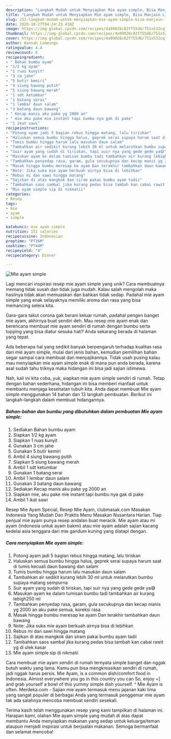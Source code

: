 ```yaml
---
description: "Langkah Mudah untuk Menyiapkan Mie ayam simple, Bisa Manjain Lidah"
title: "Langkah Mudah untuk Menyiapkan Mie ayam simple, Bisa Manjain Lidah"
slug: 253-langkah-mudah-untuk-menyiapkan-mie-ayam-simple-bisa-manjain-lidah
date: 2020-10-27T04:24:23.418Z
image: https://img-global.cpcdn.com/recipes/4a99026c82ff55d6/751x532cq70/mie-ayam-simple-foto-resep-utama.jpg
thumbnail: https://img-global.cpcdn.com/recipes/4a99026c82ff55d6/751x532cq70/mie-ayam-simple-foto-resep-utama.jpg
cover: https://img-global.cpcdn.com/recipes/4a99026c82ff55d6/751x532cq70/mie-ayam-simple-foto-resep-utama.jpg
author: Hannah Cummings
ratingvalue: 4.4
reviewcount: 6
recipeingredient:
- " Bahan bumbu ayam"
- "1/2 kg ayam"
- "1 ruas kunyit"
- "3 cm jahe"
- "5 butir kemiri"
- "4 siung bawang putih"
- "5 siung bawang merah"
- "1 sdt ketumbar"
- "1 batang serai"
- "1 lembar daun salam"
- "3 batang daun bawang"
- " Kecap manis aku pake yg 2000 an"
- " mie aku pake mie instant tapi bumbu nya gak di pake"
- "1 ikat sawi"
recipeinstructions:
- "Potong ayam jadi 5 bagian rebus hingga matang, lalu tiriskan"
- "Haluskan semua bumbu hingga halus, geprek serai supaya harum saat di tumis kecuali daun bawang dan salam"
- "Tumis bumbu hingga harum lalu masukan daun salam"
- "Tambahkan air sedikit kurang lebih 30 ml untuk melarutkan bumbu supaya matang sempurna"
- "Suir ayam yang sudah di tiriskan, tapi suir nya yang gede gede ya😅"
- "Masukan ayam ke dalam tumisan bumbu tadi tambahkan air kurang lebigh250 ml"
- "Tambahkan penyedap rasa, garam, gula secukupnya dan kecap manis yg 2000 an aku pake semua, koreksi rasa"
- "Masak hingga bumbu meresap ke ayam Dan terakhir tambahkan daun bawang"
- "Note: Jika suka mie ayam berkuah airnya bisa di lebihkan"
- "Rebus mi dan sawi hingga matang"
- "Sajikan di atas mangkok dan siram pakai bumbu ayam tadii"
- "Tambahkan saos sambal jika kurang pedas bisa tambah kan cabai rawit yg di ulek kasar"
- "Mie ayam simple sip di nikmatii"
categories:
- Resep
tags:
- mie
- ayam
- simple

katakunci: mie ayam simple 
nutrition: 151 calories
recipecuisine: Indonesian
preptime: "PT16M"
cooktime: "PT44M"
recipeyield: "4"
recipecategory: Dinner

---
```



![Mie ayam simple](https://img-global.cpcdn.com/recipes/4a99026c82ff55d6/751x532cq70/mie-ayam-simple-foto-resep-utama.jpg)

Lagi mencari inspirasi resep mie ayam simple yang unik? Cara membuatnya memang tidak susah dan tidak juga mudah. Kalau salah mengolah maka hasilnya tidak akan memuaskan dan bahkan tidak sedap. Padahal mie ayam simple yang enak selayaknya memiliki aroma dan rasa yang bisa memancing selera kita.

Gara-gara takut corona gak berani keluar rumah, padahal pengen banget mie ayam, akhirnya buat sendiri deh. Mau resep mie ayam enak dan berencana membuat mie ayam sendiri di rumah dengan bumbu serta topping yang bisa diatur sesuka hati? Anda sekarang berada di halaman yang tepat.

Ada beberapa hal yang sedikit banyak berpengaruh terhadap kualitas rasa dari mie ayam simple, mulai dari jenis bahan, kemudian pemilihan bahan segar sampai cara membuat dan menyajikannya. Tidak usah pusing kalau mau menyiapkan mie ayam simple enak di mana pun anda berada, karena asal sudah tahu triknya maka hidangan ini bisa jadi sajian istimewa.


Nah, kali ini kita coba, yuk, siapkan mie ayam simple sendiri di rumah. Tetap dengan bahan sederhana, hidangan ini bisa memberi manfaat untuk membantu menjaga kesehatan tubuh kita. Anda dapat membuat Mie ayam simple menggunakan 14 bahan dan 13 langkah pembuatan. Berikut ini langkah-langkah dalam membuat hidangannya.

<!--inarticleads1-->

##### Bahan-bahan dan bumbu yang dibutuhkan dalam pembuatan Mie ayam simple:

1. Sediakan  Bahan bumbu ayam
1. Siapkan 1/2 kg ayam
1. Siapkan 1 ruas kunyit
1. Gunakan 3 cm jahe
1. Gunakan 5 butir kemiri
1. Ambil 4 siung bawang putih
1. Siapkan 5 siung bawang merah
1. Ambil 1 sdt ketumbar
1. Gunakan 1 batang serai
1. Ambil 1 lembar daun salam
1. Gunakan 3 batang daun bawang
1. Sediakan  Kecap manis aku pake yg 2000 an
1. Siapkan  mie, aku pake mie instant tapi bumbu nya gak di pake
1. Ambil 1 ikat sawi


Resep Mie Ayam Special, Resep Mie Ayam, clubmasak.com Masakan Indonesia Yang Mudah Dan Praktis Menu Masakan Nusantara Harian. Tiap penjual mie ayam punya resep andalan buat meracik. Mie ayam atau mi ayam (indonesia untuk ayam bakmi) atau mie ayam adalah sajian kacang kedelai asia tenggara dari mie gandum kuning yang diatapi dengan. 

<!--inarticleads2-->

##### Cara menyiapkan Mie ayam simple:

1. Potong ayam jadi 5 bagian rebus hingga matang, lalu tiriskan
1. Haluskan semua bumbu hingga halus, geprek serai supaya harum saat di tumis kecuali daun bawang dan salam
1. Tumis bumbu hingga harum lalu masukan daun salam
1. Tambahkan air sedikit kurang lebih 30 ml untuk melarutkan bumbu supaya matang sempurna
1. Suir ayam yang sudah di tiriskan, tapi suir nya yang gede gede ya😅
1. Masukan ayam ke dalam tumisan bumbu tadi tambahkan air kurang lebigh250 ml
1. Tambahkan penyedap rasa, garam, gula secukupnya dan kecap manis yg 2000 an aku pake semua, koreksi rasa
1. Masak hingga bumbu meresap ke ayam Dan terakhir tambahkan daun bawang
1. Note: Jika suka mie ayam berkuah airnya bisa di lebihkan
1. Rebus mi dan sawi hingga matang
1. Sajikan di atas mangkok dan siram pakai bumbu ayam tadii
1. Tambahkan saos sambal jika kurang pedas bisa tambah kan cabai rawit yg di ulek kasar
1. Mie ayam simple sip di nikmatii


Cara membuat mie ayam sendiri di rumah ternyata simple banget dan nggak butuh waktu yang lama. Kamu pun bisa mengkreasikan sendiri di rumah, jadi nggak harus persis. Mie Ayam, is a common dish/comfort food in Indonesia. Almost everywhere you go in this country you can So, enjoy =] and grab yourself a bowl of this yummy simple dish yourself. ^ Mie Ayam is often. Merdeka.com - Sajian mie ayam termasuk menu jajanan kaki lima yang sangat populer di berbagai Anda yang termasuk penggemar mie ayam tak ada salahnya mencoba membuat sendiri sesekali. 

Terima kasih telah menggunakan resep yang kami tampilkan di halaman ini. Harapan kami, olahan Mie ayam simple yang mudah di atas dapat membantu Anda menyiapkan makanan yang sedap untuk keluarga/teman ataupun menjadi inspirasi untuk berjualan makanan. Semoga bermanfaat dan selamat mencoba!
